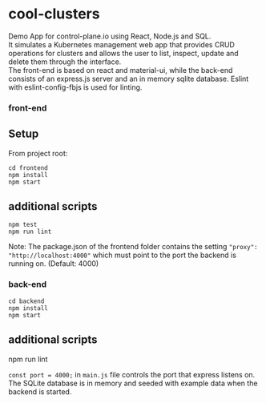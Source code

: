# cool-clusters
Demo App for control-plane.io using React, Node.js and SQL.<br>
It simulates a Kubernetes management web app that provides CRUD operations for clusters and allows the user to list, inspect, update and delete them through the interface. <br>
The front-end is based on react and material-ui, while the back-end consists of an express.js server and an in memory sqlite database.
Eslint with eslint-config-fbjs is used for linting.

### front-end
## Setup
From project root:
```
cd frontend
npm install
npm start
```
## additional scripts
```
npm test
npm run lint
```
Note: The package.json of the frontend folder contains the setting `"proxy": "http://localhost:4000"`
which must point to the port the backend is running on. (Default: 4000)


### back-end
```
cd backend
npm install 
npm start
```
## additional scripts
npm run lint

`const port = 4000;` in `main.js` file controls the port that express listens on.
The SQLite database is in memory and seeded with example data when the backend is started.
